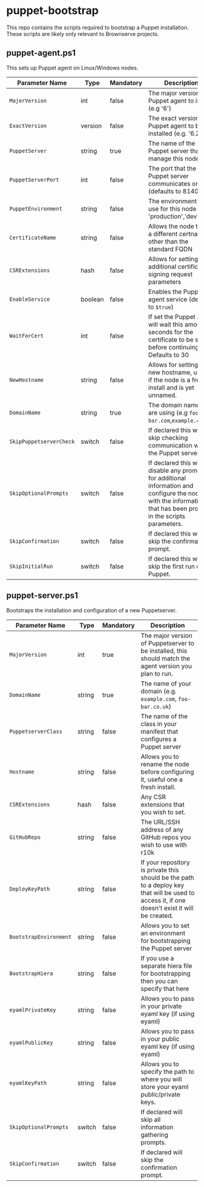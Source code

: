 # puppet-bootstrap

This repo contains the scripts required to bootstrap a Puppet installation.
These scripts are likely only relevant to Brownserve projects.

## puppet-agent.ps1

This sets up Puppet agent on Linux/Windows nodes.

| Parameter Name          | Type    | Mandatory | Description                                                                                                                                                        |
|-------------------------|---------|-----------|--------------------------------------------------------------------------------------------------------------------------------------------------------------------|
| `MajorVersion`          | int     | false     | The major version of Puppet agent to install (e.g '6')                                                                                                             |
| `ExactVersion`          | version | false     | The exact version of Puppet agent to be installed (e.g. '6.25.1')                                                                                                  |
| `PuppetServer`          | string  | true      | The name of the Puppet server that will manage this node                                                                                                           |
| `PuppetServerPort`      | int     | false     | The port that the Puppet server communicates on (defaults to 8140)                                                                                                 |
| `PuppetEnvironment`     | string  | false     | The environment to use for this node (e.g 'production','dev')                                                                                                      |
| `CertificateName`       | string  | false     | Allows the node to use a different certname other than the standard FQDN                                                                                           |
| `CSRExtensions`         | hash    | false     | Allows for setting additional certificate signing request parameters                                                                                               |
| `EnableService`         | boolean | false     | Enables the Puppet agent service (defaults to `$true`)                                                                                                             |
| `WaitForCert`           | int     | false     | If set the Puppet agent will wait this amount of seconds for the certificate to be signed before continuing. Defaults to 30                                        |
| `NewHostname`           | string  | false     | Allows for setting a new hostname, useful if the node is a fresh install and is yet unnamed.                                                                       |
| `DomainName`            | string  | true      | The domain name you are using (e.g `foo-bar.com`,`example.co.uk`)                                                                                                  |
| `SkipPuppetserverCheck` | switch  | false     | If declared this will skip checking communication with the Puppet server                                                                                           |
| `SkipOptionalPrompts`   | switch  | false     | If declared this will disable any prompts for additional information and configure the node with the information that has been provided in the scripts parameters. |
| `SkipConfirmation`      | switch  | false     | If declared this will skip the confirmation prompt.                                                                                                                |
| `SkipInitialRun`      | switch  | false     | If declared this will skip the first run of Puppet.                                                                                                                |

## puppet-server.ps1

Bootstraps the installation and configuration of a new Puppetserver.

| Parameter Name         | Type   | Mandatory | Description                                                                                                                                    |
|------------------------|--------|-----------|------------------------------------------------------------------------------------------------------------------------------------------------|
| `MajorVersion`         | int    | true      | The major version of Puppetserver to be installed, this should match the agent version you plan to run.                                        |
| `DomainName`           | string | true      | The name of your domain (e.g. `example.com`, `foo-bar.co.uk`)                                                                                  |
| `PuppetserverClass`    | string | false     | The name of the class in your manifest that configures a Puppet server                                                                         |
| `Hostname`             | string | false     | Allows you to rename the node before configuring it, useful one a fresh install.                                                               |
| `CSRExtensions`        | hash   | false     | Any CSR extensions that you wish to set.                                                                                                       |
| `GitHubRepo`           | string | false     | The URL/SSH address of any GitHub repos you wish to use with r10k                                                                              |
| `DeployKeyPath`        | string | false     | If your repository is private this should be the path to a deploy key that will be used to access it, if one doesn't exist it will be created. |
| `BootstrapEnvironment` | string | false     | Allows you to set an environment for bootstrapping the Puppet server                                                                           |
| `BootstrapHiera`       | string | false     | If you use a separate hiera file for bootstrapping then you can specify that here                                                              |
| `eyamlPrivateKey`      | string | false     | Allows you to pass in your private eyaml key (if using eyaml)                                                                                  |
| `eyamlPublicKey`       | string | false     | Allows you to pass in your public eyaml key (if using eyaml)                                                                                   |
| `eyamlKeyPath`         | string | false     | Allows you to specify the path to where you will store your eyaml public/private keys.                                                         |
| `SkipOptionalPrompts`  | switch | false     | If declared will skip all information gathering prompts.                                                                                       |
| `SkipConfirmation`     | switch | false     | If declared will skip the confirmation prompt.                                                                                                 |
